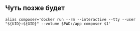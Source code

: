 ## Чуть позже будет
``alias composer='docker run --rm --interactive --tty --user "${UID}:${GID}" --volume $PWD:/app composer $1'``